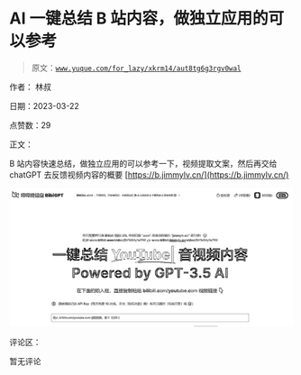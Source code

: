 # AI 一键总结 B 站内容，做独立应用的可以参考

> 原文：[`www.yuque.com/for_lazy/xkrm14/aut8tg6g3rgv0wal`](https://www.yuque.com/for_lazy/xkrm14/aut8tg6g3rgv0wal)

作者： 林叔

日期：2023-03-22

点赞数：29

正文：

B 站内容快速总结，做独立应用的可以参考一下，视频提取文案，然后再交给 chatGPT 去反馈视频内容的概要 [https://b.jimmylv.cn/](https://b.jimmylv.cn/)

![](img/27c7b2ec9a0e9905cbc32839533aa24d.png)

评论区：

暂无评论



